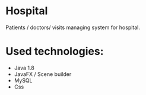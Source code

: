 # Hospital
Patients / doctors/ visits managing system for hospital.

# Used technologies:
- Java 1.8
- JavaFX / Scene builder
- MySQL
- Css
